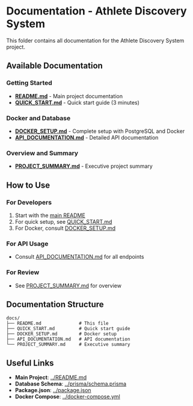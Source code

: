 # Documentation - Athlete Discovery System

This folder contains all documentation for the Athlete Discovery System project.

## Available Documentation

### Getting Started
- **[README.md](../README.md)** - Main project documentation
- **[QUICK_START.md](./QUICK_START.md)** - Quick start guide (3 minutes)

### Docker and Database
- **[DOCKER_SETUP.md](./DOCKER_SETUP.md)** - Complete setup with PostgreSQL and Docker
- **[API_DOCUMENTATION.md](./API_DOCUMENTATION.md)** - Detailed API documentation

### Overview and Summary
- **[PROJECT_SUMMARY.md](./PROJECT_SUMMARY.md)** - Executive project summary

## How to Use

### For Developers
1. Start with the [main README](../README.md)
2. For quick setup, see [QUICK_START.md](./QUICK_START.md)
3. For Docker, consult [DOCKER_SETUP.md](./DOCKER_SETUP.md)

### For API Usage
- Consult [API_DOCUMENTATION.md](./API_DOCUMENTATION.md) for all endpoints

### For Review
- See [PROJECT_SUMMARY.md](./PROJECT_SUMMARY.md) for overview

## Documentation Structure

```
docs/
├── README.md              # This file
├── QUICK_START.md         # Quick start guide
├── DOCKER_SETUP.md        # Docker setup
├── API_DOCUMENTATION.md   # API documentation
└── PROJECT_SUMMARY.md     # Executive summary
```

## Useful Links

- **Main Project**: [../README.md](../README.md)
- **Database Schema**: [../prisma/schema.prisma](../prisma/schema.prisma)
- **Package.json**: [../package.json](../package.json)
- **Docker Compose**: [../docker-compose.yml](../docker-compose.yml)
